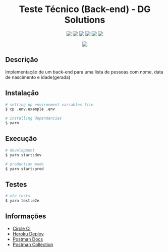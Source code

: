 <h1 align="center">Teste Técnico (Back-end) - DG Solutions</h1>

<p align="center">
  <img href="https://nestjs.com/" src="https://img.shields.io/badge/nestjs-%23E0234E.svg?style=for-the-badge&logo=nestjs&logoColor=white" target="_blank">
  <img href="https://www.postgresql.org/" src="https://img.shields.io/badge/postgres-%23316192.svg?style=for-the-badge&logo=postgresql&logoColor=white" target="_blank">
  <img href="https://www.sqlite.org/index.html" src="https://img.shields.io/badge/sqlite-%2307405e.svg?style=for-the-badge&logo=sqlite&logoColor=white" target="_blank">
  <img href="https://jestjs.io/pt-BR/" src="https://img.shields.io/badge/-jest-%23C21325?style=for-the-badge&logo=jest&logoColor=white" target="_blank">
  <img href="https://app.circleci.com/pipelines/github/GabrielRoc/fumico-challenge" src="https://img.shields.io/badge/circle%20ci-%23161616.svg?style=for-the-badge&logo=circleci&logoColor=white" target="_blank">
  <img href="https://fumico-challenge.herokuapp.com/" src="https://img.shields.io/badge/heroku-%23430098.svg?style=for-the-badge&logo=heroku&logoColor=white" target="_blank">
</p>

<p align="center">
  <img href="https://dl.circleci.com/status-badge/redirect/gh/GabrielRoc/fumico-challenge/tree/main" src="https://dl.circleci.com/status-badge/img/gh/GabrielRoc/fumico-challenge/tree/main.svg?style=svg" target="_blank">
</p>

## Descrição

Implementação de um back-end para uma lista de pessoas com nome, data de nascimento e idade(gerada)

## Instalação

```bash
# setting up environment variables file
$ cp .env.example .env

# installing dependencies
$ yarn
```

## Execução

```bash
# development
$ yarn start:dev

# production mode
$ yarn start:prod
```

## Testes

```bash
# e2e tests
$ yarn test:e2e
```

## Informações

<ul>
  <li><a href="https://app.circleci.com/pipelines/github/GabrielRoc/fumico-challenge">Circle CI</a></li>
<li><a href="https://app.circleci.com/pipelines/github/GabrielRoc/fumico-challenge" target="_blank">Heroku Deploy</a></li>
<li><a href="https://documenter.getpostman.com/view/15250208/UzR1Lhyj#4383e4d8-d47f-4b88-a7b2-1a71671c75c7" target="_blank">Postman Docs</a></li>
<li><a href="https://www.getpostman.com/collections/d662b7afe7ca453e3073" target="_blank">Postman Collection</a></li>
</ul>